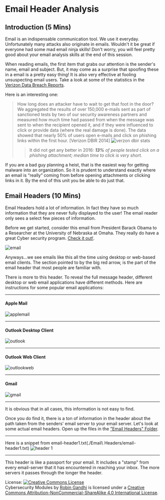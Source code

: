 # Email Header Analysis

## Introduction (5 Mins)

Email is an indispensable communication tool. We use it everyday. Unfortunately many attacks also originate in emails. Wouldn't it be great if everyone had some mad email ninja skills! Don't worry, you will feel pretty good about your email analysis skills at the end of this session.

When reading emails, the first item that grabs our attention is the sender's name, email and subject. But, it may come as a surprise that spoofing these in a email is a pretty easy thing! It is also very effective at fooling unsuspecting email users. Take a look at some of the statistics in the [Verizon Data Breach Reports](http://www.verizonenterprise.com/verizon-insights-lab/dbir/).

Here is an interesting one:

> How long does an attacker have to wait to get that foot in the door? We aggregated the results of over 150,000 e-mails sent as part of sanctioned tests by two of our security awareness partners and measured how much time had passed from when the message was sent to when the recipient opened it, and if they were influenced to click or provide data (where the real damage is done). The data showed that nearly 50% of users open e-mails and click on phishing links within the first hour. [Verizon DBIR 2014]
> ![verzon dbir stats](../img/email/dbirstats.png)
>
>> It did not get any better in 2016: _**13%** of people tested click on a phishing attachment; median time to click is very short._

If you are a bad guy planning a heist, that is the easiest way for getting malware into an organization. So it is prudent to understand exactly where an email is “really” coming from before opening attachments or clicking links in it. By the end of this unit you be able to do just that.

## Email Headers (10 Mins)

Email Headers hold a lot of information. In fact they have so much information that they are never fully displayed to the user! The email reader only sees a select few pieces of information.

Before we get started, consider this email from President Barack Obama to a Researcher at the University of Nebraska at Omaha. They really do have a great Cyber security program. [Check it out!](http://www.unomaha.edu/college-of-information-science-and-technology/academics/information-assurance.php).

![email](../img/email/emailpresident.png)


Anyways...we see emails like this all the time using desktop or web-based email clients. The section pointed to by the big red arrow, is the part of the email header that most people are familiar with.

There is more to this header. To reveal the full message header, different desktop or web email applications have different methods. Here are instructions for some popular email applications:

-----
#### Apple Mail
![applemail](../img/email/applemail.png)

-----
#### Outlook Desktop Client
![outlook](../img/email/outlook.png)

-----
#### Outlook Web Client
![outlookweb](../img/email/outlookweb.png)

-----
#### Gmail
![gmail](../img/email/gmail.png)

-----

It is obvious that in all cases, this information is not easy to find.


Once you do find it, there is a ton of information in the header about the path taken from the senders' email server to your email server. Let's look at some actual email headers. Open up the files in the ["Email Headers" Folder](./email-headers).

-----
Here is a snippet from email-header1.txt(./Email\ Headers/email-header1.txt)
![header 1](../img/email/header1.png)

-----

This header is like a passport for your email. It includes a "stamp" from every email-server that it has encountered in reaching your inbox. The more servers it passes through the longer the header.



License:
<a rel="license" href="http://creativecommons.org/licenses/by-nc-sa/4.0/"><img alt="Creative Commons License" style="border-width:0" src="https://i.creativecommons.org/l/by-nc-sa/4.0/88x31.png" /></a><br /><span xmlns:dct="http://purl.org/dc/terms/" property="dct:title">Cybersecurity Modules</span> by <a xmlns:cc="http://creativecommons.org/ns#" href="http://faculty.ist.unomaha.edu/rgandhi/" property="cc:attributionName" rel="cc:attributionURL">Robin Gandhi</a> is licensed under a <a rel="license" href="http://creativecommons.org/licenses/by-nc-sa/4.0/">Creative Commons Attribution-NonCommercial-ShareAlike 4.0 International License</a>.
